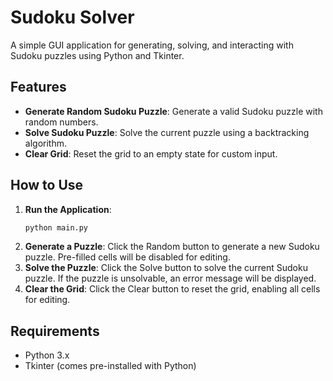 # Sudoku Solver

A simple GUI application for generating, solving, and interacting with Sudoku puzzles using Python and Tkinter.

## Features

- **Generate Random Sudoku Puzzle**: Generate a valid Sudoku puzzle with random numbers.
- **Solve Sudoku Puzzle**: Solve the current puzzle using a backtracking algorithm.
- **Clear Grid**: Reset the grid to an empty state for custom input.

## How to Use

1. **Run the Application**:
   ```bash
   python main.py
   ```
2. **Generate a Puzzle**:
      Click the Random button to generate a new Sudoku puzzle.
      Pre-filled cells will be disabled for editing.
3. **Solve the Puzzle**:
      Click the Solve button to solve the current Sudoku puzzle.
      If the puzzle is unsolvable, an error message will be displayed.
4. **Clear the Grid**:
      Click the Clear button to reset the grid, enabling all cells for editing.

## Requirements

- Python 3.x
- Tkinter (comes pre-installed with Python)
